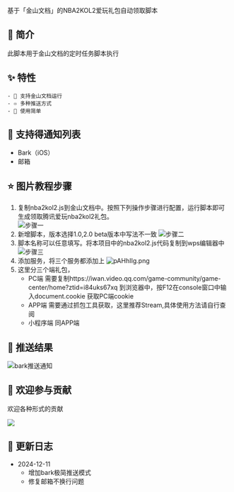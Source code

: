 基于「金山文档」的NBA2KOL2爱玩礼包自动领取脚本

## 🎊 简介

此脚本用于金山文档的定时任务脚本执行

## ✨ 特性

    - 📀 支持金山文档运行
    - ♾️ 多种推送方式
    - 💽 使用简单

## 💬 支持得通知列表

*   Bark（iOS）
*   邮箱

## ⭐ 图片教程步骤

1.  复制nba2kol2.js到金山文档中。按照下列操作步骤进行配置，运行脚本即可生成领取腾讯爱玩nba2kol2礼包。\
    ![步骤一](https://s21.ax1x.com/2024/12/11/pAHh5dS.png)
2.  新增脚本，版本选择1.0,2.0 beta版本中写法不一致
   ![步骤二](https://s21.ax1x.com/2024/12/11/pAHhTiQ.png)
3.  脚本名称可以任意填写。将本项目中的nba2kol2.js代码复制到wps编辑器中
   ![步骤三](https://s21.ax1x.com/2024/12/11/pAHhHRs.png)
4.  添加服务，将三个服务都添加上
    ![pAHhIIg.png](https://s21.ax1x.com/2024/12/11/pAHhIIg.png)
5.  这里分三个端礼包，
       *   PC端 需要复制https://iwan.video.qq.com/game-community/game-center/home?ztid=i84uks67xq 到浏览器中，按F12在console窗口中输入document.cookie 获取PC端cookie
       *   APP端 需要通过抓包工具获取，这里推荐Stream,具体使用方法请自行查阅
       *   小程序端 同APP端


## 🚀 推送结果
![bark推送通知](https://s21.ax1x.com/2024/12/11/pAHTVcd.jpg)


## 🤝 欢迎参与贡献

欢迎各种形式的贡献

[![](https://img.shields.io/badge/🤯_pr_welcome-%E2%86%92-ffcb47?labelColor=black\&style=for-the-badge)](https://github.com/lnnocencezz/nba2kol2/pulls)


## 📝 更新日志

*   2024-12-11
    *   增加bark极简推送模式
    *   修复邮箱不换行问题


